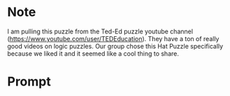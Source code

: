 # Note 

I am pulling this puzzle from the Ted-Ed puzzle youtube channel (https://www.youtube.com/user/TEDEducation).
They have a ton of really good videos on logic puzzles. Our group chose this Hat Puzzle specifically because we liked it and it seemed like a cool thing to share.


# Prompt 










